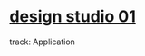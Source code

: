 # [design studio 01](https://fablabbcn.github.io/mdef-docs/academic_year_2022_23/term_1_2022_23/design_studio_framing_design_interventions_2022_23/)  
track: Application  
